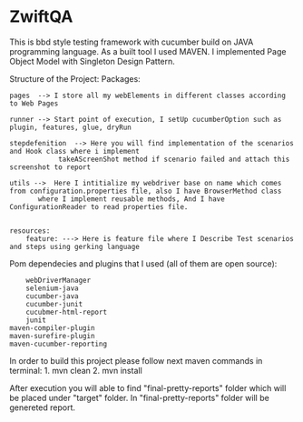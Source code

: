 # ZwiftQA

This is bbd style testing framework with cucumber build on JAVA programming language.
As a built tool I used MAVEN.
I implemented Page Object Model with Singleton Design Pattern.

  Structure of the Project:
    Packages:

	pages  --> I store all my webElements in different classes according to Web Pages
	
	runner --> Start point of execution, I setUp cucumberOption such as plugin, features, glue, dryRun
	
	stepdefenition  --> Here you will find implementation of the scenarios and Hook class where i implement
				takeAScreenShot method if scenario failed and attach this screenshot to report
	
	utils -->  Here I intitialize my webdriver base on name which comes from configuration.properties file, also I have BrowserMethod class
		   where I implement reusable methods, And I have ConfigurationReader to read properties file.


    resources:
		feature: ---> Here is feature file where I Describe Test scenarios and steps using gerking language


Pom dependecies and plugins that I used (all of them are open source):

        webDriverManager 
        selenium-java  
        cucumber-java
        cucumber-junit
        cucubmer-html-report
        junit
	maven-compiler-plugin
	maven-surefire-plugin
	maven-cucumber-reporting

In order to build this project please follow next maven commands in terminal:
	1. mvn clean
	2. mvn install

After execution you will able to find "final-pretty-reports" folder which will be placed under "target" folder.
In "final-pretty-reports" folder will be genereted report.
